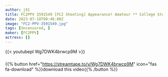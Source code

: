 ```yaml
---
author: j91
title: FC2PPV 3591549 [FC2 Shooting] Appearance! Amateur ** College Student [Limited] Himari-Chan, 20 Years Old, A Cute And Lively Girl With A Mini Stature! ! Even If The Body Is Small, The Eroticism Is A Lot Stronger Than Others! ! [cen]
date: 2023-07-18T00:46:00Z
image: "FC2-PPV-3591549.jpg"
tags: [Uncensored, ]
maker: [FC2PPV]
actress: []
---
```



{{< youtubepl Wg7DWK4brwcp9M >}}
###

{{% button href="https://streamtape.to/v/Wg7DWK4brwcp9M" icon="fas fa-download" %}}download this video{{% /button %}}

